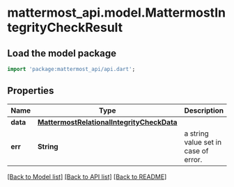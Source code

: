 # mattermost_api.model.MattermostIntegrityCheckResult

## Load the model package
```dart
import 'package:mattermost_api/api.dart';
```

## Properties
Name | Type | Description | Notes
------------ | ------------- | ------------- | -------------
**data** | [**MattermostRelationalIntegrityCheckData**](MattermostRelationalIntegrityCheckData.md) |  | [optional] 
**err** | **String** | a string value set in case of error. | [optional] 

[[Back to Model list]](../README.md#documentation-for-models) [[Back to API list]](../README.md#documentation-for-api-endpoints) [[Back to README]](../README.md)


